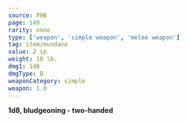 ```yaml
---
source: PHB
page: 149
rarity: none
type: ['weapon', 'simple weapon', 'melee weapon']
tag: item/mundane
value: 2 sp
weight: 10 lb.
dmg1: 1d8
dmgType: B
weaponCategory: simple
weapon: 1.0
---
```


**1d8, bludgeoning - two-handed**

